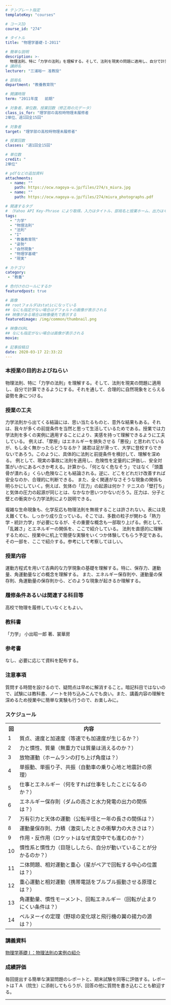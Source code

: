 ```yaml
---
# テンプレート指定
templateKey: "courses"

# コースID
course_id: "274"

# タイトル
title: "物理学基礎-I-2011"

# 簡単な説明
description: >-
  物理法則、特に「力学の法則」を理解する。そして、法則を現実の問題に適用し、自分で計算できるようにする。それを通して、合理的に自然現象をとらえる姿勢を身につける。 ....
# 講師名
lecturer: "三浦裕一 准教授"

# 部局名
department: "教養教育院"

# 開講時限
term: "2011年度	前期"

# 対象者、単位数、授業回数（修正用の元データ）
class_is_for: "理学部の高校時物理未履修者
2単位、週1回全15回"

# 対象者
target: "理学部の高校時物理未履修者"

# 授業回数
classes: "週1回全15回"

# 単位数
credit: "
2単位"

# pdfなどの追加資料
attachments:
  - name: "" 
    path: https://ocw.nagoya-u.jp/files/274/s_miura.jpg
  - name: "" 
    path: https://ocw.nagoya-u.jp/files/274/miura_photographs.pdf

# 関連するタグ
# （Yahoo API Key-Phrase により取得。入力はタイトル、部局名と授業ホーム、出力はキーフレーズ（tags））
tags:
  - "力学"
  - "物理法則"
  - "法則"
  - "I"
  - "教養教育院"
  - "姿勢"
  - "自然現象"
  - "物理学基礎"
  - "現実"

# カテゴリ
category:
 - "教養"

# 色付けのロールにするか
featuredpost: true

# 画像
## rootフォルダはstaticになっている
## なにも指定がない場合はデフォルトの画像が表示される
## 映像がある場合は映像優先で表示する
featuredimage: /img/common/thumbnail.png

# 映像のURL
## なにも指定がない場合は画像が表示される
movie: 

# 記事投稿日
date: 2020-03-17 22:33:22
---
```


### 本授業の目的およびねらい

物理法則、特に「力学の法則」を理解する。そして、法則を現実の問題に適用し、自分で計算できるようにする。それを通して、合理的に自然現象をとらえる姿勢を身につける。


### 授業の工夫

力学法則から出てくる結論には、思い当たるものと、意外な結果もある。それは、我々が多くの前提条件を当然と思って生活しているためである。授業では力学法則を多くの実例に適用することにより、実感を持って理解できるように工夫している。 例えば、「摩擦」はエネルギーを損失させる「悪役」と思われているが、もし全く無かったらどうなるか？ 諸君は足が滑って、大学に登校すらできないであろう。このように、具体的に法則と前提条件を検討して、理解を深める。 例として、現実の事故に法則を適用し、危険性を定量的に評価し、安全対策がいかにあるべきか考える。計算から、「何となく危なそう」ではなく「頭蓋骨が潰れる」くらい危険なことも結論される。逆に、どこをどれだけ改善すれば安全なのか、合理的に判断できる。 また、全く関連がなさそうな現象の関係も明らかにしていく。例えば、気体の「圧力」の起源は何か？ テニスの「壁打ち」と気体の圧力の起源が同じとは、なかなか思いつかないだろう。圧力は、分子と壁との衝突から力学法則により説明できる。 

複雑な生命現象も、化学反応も物理法則を無視することは許されない。表には見え難くても、しっかり成り立っている。そこでは、多数の粒子が関わる「熱力学・統計力学」が必要になるが、その重要な概念も一部取り上げる。例として、「乱雑さ」とエネルギーの関係を、ここで紹介している。 法則を直感的に理解するために、授業中に机上で簡便な実験をいくつか体験してもらう予定である。その一部を、ここで紹介する。参考にして考察してほしい。





 

### 授業内容

運動方程式を用いて古典的な力学現象の基礎を理解する。特に、保存力、運動量、角運動量などの概念を理解する。 また、エネルギー保存則や、運動量の保存則、角運動量の保存則から、どのような現象が起きるか理解する。 

### 履修条件あるいは関連する科目等

高校で物理を履修していなくともよい。

### 教科書

「力学」 小出昭一郎 著、裳華房

### 参考書

なし、必要に応じて資料を配布する。

### 注意事項

質問する時間を設けるので、疑問点は早めに解消すること。暗記科目ではないので、試験には教科書、ノートを持ち込みこんでも良い。また、講義内容の理解を深めるため授業中に簡単な実験も行うので、お楽しみに。


<h3>スケジュール</h3>
<table class="basic" width="455">
<tr><th width="20" class="center">回</th><th width="435" class="center">内容</th></tr>
<tr><td class="center">1</td><td>質点、速度と加速度（等速でも加速度が生じるか？）</td></tr>
<tr><td class="center">2</td><td>力と慣性、質量（無重力では質量は消えるのか？）</td></tr>     
<tr><td class="center">3</td><td>放物運動（ホームランの打ち上げ角度は？）</td></tr>
<tr><td class="center">4</td><td>単振動、単振り子、共振（自動車の乗り心地と地震計の原理）</td></tr>
<tr><td class="center">5</td><td>仕事とエネルギー（何をすれば仕事をしたことになるのか？）</td></tr>
<tr><td class="center">6</td><td>エネルギー保存則（ダムの高さと水力発電の出力の関係は？）</td></tr>
<tr><td class="center">7</td><td>万有引力と天体の運動（公転半径と一年の長さの関係は？）</td></tr>
<tr><td class="center">8</td><td>運動量保存則、力積（激突したときの衝撃力の大きさは？）</td></tr>
<tr><td class="center">9</td><td>作用・反作用（ロケットはなぜ真空中でも進むのか？）</td></tr>
<tr><td class="center">10</td><td>慣性系と慣性力（目隠ししたら、自分が動いていることが分かるのか？）</td></tr>
<tr><td class="center">11</td><td>二体問題、相対運動と重心（星がペアで回転する中心の位置は？）</td></tr>
<tr><td class="center">12</td><td>重心運動と相対運動（携帯電話をブルブル振動させる原理とは？）</td></tr>
<tr><td class="center">13</td><td>角運動量、慣性モーメント、回転エネルギー（回転が止まりにくい条件は？）</td></tr>
<tr><td class="center">14</td><td>ベルヌーイの定理（野球の変化球と飛行機の翼の揚力の源は？）</td></tr>
</table>


### 講義資料

[物理学基礎 I ：物理法則の実例の紹介](https://ocw.nagoya-u.jp/files/274/miura_photographs.pdf) 





### 成績評価

毎回提出する簡単な演習問題のレポートと、期末試験を同等に評価する。レポートはＴＡ（院生）に添削してもらうが、回答の他に質問を書き込むことも歓迎する。





-----